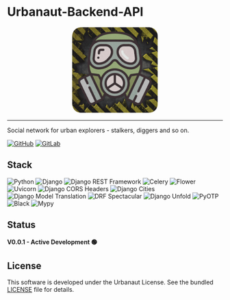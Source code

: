 # Urbanaut-Backend-API

<div align="center">
  <img src="docs/images/logo.png" alt="User Icon" width="200" height="200" style="border-radius: 10%;">
</div>

---

Social network for urban explorers - stalkers, diggers and so on.

[![GitHub](https://img.shields.io/badge/github-%23121011.svg?style=for-the-badge&logo=github&logoColor=white)](https://github.com/CrazyProger1/Urbanaut-API)
[![GitLab](https://img.shields.io/badge/gitlab-%23181717.svg?style=for-the-badge&logo=gitlab&logoColor=white)](https://gitlab.com/urbanaut/backend/api)

## Stack

![Python](https://img.shields.io/badge/Python-3776AB?style=for-the-badge&logo=python&logoColor=white)
![Django](https://img.shields.io/badge/Django-092D1F?style=for-the-badge&logo=django&logoColor=white)
![Django REST Framework](https://img.shields.io/badge/Django%20REST%20Framework-00796B?style=for-the-badge&logo=django&logoColor=white)
![Celery](https://img.shields.io/badge/Celery-3789D1?style=for-the-badge&logo=celery&logoColor=white)
![Flower](https://img.shields.io/badge/Flower-FFBF00?style=for-the-badge&logo=flower&logoColor=black)
![Uvicorn](https://img.shields.io/badge/Uvicorn-5E81F4?style=for-the-badge&logo=uvicorn&logoColor=white)
![Django CORS Headers](https://img.shields.io/badge/Django%20CORS%20Headers-FF7043?style=for-the-badge&logo=django&logoColor=white)
![Django Cities](https://img.shields.io/badge/Django%20Cities-FFC107?style=for-the-badge&logo=django&logoColor=white)
![Django Model Translation](https://img.shields.io/badge/Django%20Model%20Translation-28A4D9?style=for-the-badge&logo=django&logoColor=white)
![DRF Spectacular](https://img.shields.io/badge/DRF%20Spectacular-93C54B?style=for-the-badge&logo=django&logoColor=white)
![Django Unfold](https://img.shields.io/badge/Django%20Unfold-F44336?style=for-the-badge&logo=django&logoColor=white)
![PyOTP](https://img.shields.io/badge/PyOTP-26A69A?style=for-the-badge&logo=python&logoColor=white)
![Black](https://img.shields.io/badge/Black-000000?style=for-the-badge&logo=python&logoColor=white)
![Mypy](https://img.shields.io/badge/Mypy-000000?style=for-the-badge&logo=mypy&logoColor=white)

## Status

**V0.0.1 - Active Development 🟢**

## License

This software is developed under the Urbanaut License. See the bundled [LICENSE](LICENSE) file for details.